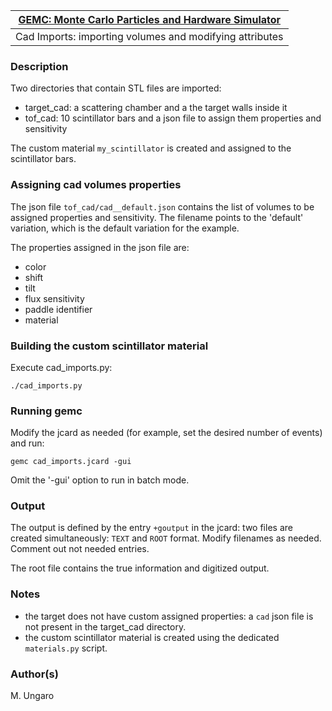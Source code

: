 

| [GEMC: Monte Carlo Particles and Hardware Simulator](https://gemc.github.io/home/) |
|:----------------------------------------------------------------------------------:|
|              Cad Imports: importing volumes and modifying attributes               |


### Description

Two directories that contain STL files are imported:

- target_cad: a scattering chamber and a the target walls inside it
- tof_cad: 10 scintillator bars and a json file to assign them properties and sensitivity

The custom material `my_scintillator` is created and assigned to the scintillator bars.

### Assigning cad volumes properties

The json file `tof_cad/cad__default.json` contains the list of volumes to be assigned properties and sensitivity. 
The filename points to the 'default' variation, which is the default variation for the example.

The properties assigned in the json file are:

- color
- shift
- tilt
- flux sensitivity
- paddle identifier
- material

### Building the custom scintillator material
  
Execute cad_imports.py:

  ```
  ./cad_imports.py
  ```

### Running gemc

Modify the jcard as needed (for example, set the desired number of events) and run:

```
gemc cad_imports.jcard -gui
```

Omit the '-gui' option to run in batch mode.


### Output

The output is defined by the entry `+goutput` in the jcard: two files are created simultaneously: 
`TEXT` and `ROOT` format.
Modify filenames as needed. Comment out not needed entries.

The root file contains the true information and digitized output.

### Notes

- the target does not have custom assigned properties: a `cad` json file 
  is not present in the target_cad directory.
- the custom scintillator material is created using the dedicated `materials.py` script.


### Author(s)
M. Ungaro


